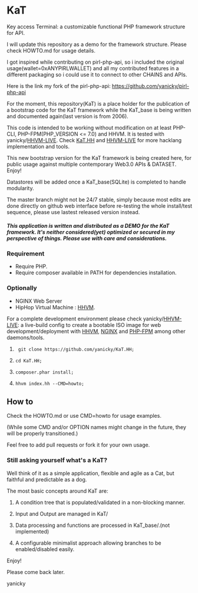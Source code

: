 # KaT
Key access Terminal: a customizable functional PHP framework structure for API.

I will update this repository as a demo for the framework structure. Please check HOWTO.md for usage details.

I got inspired while contributing on pirl-php-api, so i included the original usage(wallet=0xANYPIRLWALLET) and all my contributed features in a different packaging so i could use it to connect to other CHAINS and APIs.

Here is the link my fork of the pirl-php-api: <https://github.com/yanicky/pirl-php-api>

For the moment, this repository(KaT) is a place holder for the publication of a bootstrap code for the KaT framework while the KaT_base is being written and documented again(last version is from 2006). 

This code is intended to be working without modification on at least PHP-CLI, PHP-FPM(PHP_VERSION <= 7.0) and HHVM. It is tested with yanicky/[HHVM-LIVE](https://github.com/yanicky/HHVM-LIVE). Check [KaT.HH](https://github.com/yanicky/KaT.HH) and [HHVM-LIVE](https://github.com/yanicky/HHVM-LIVE) for more hacklang implementation and tools.
 
This new bootstrap version for the KaT framework is being created here, for public usage against multiple contemporary Web3.0 APIs & DATASET. Enjoy!

Datastores will be added once a KaT_base(SQLite) is completed to handle modularity.

The master branch might not be 24/7 stable, simply because most edits are done directly on github web interface before re-testing the whole install/test sequence, please use lastest released version instead. 

##### This application is written and distributed as a DEMO for the KaT framework. It's neither considered(yet) optimized or secured in my perspective of things. Please use with care and considerations.

### Requirement 
* Require PHP.
* Require composer available in PATH for dependencies installation.
### Optionally 
* NGINX Web Server
* HipHop Virtual Machine : [HHVM](https://hhvm.com).

For a complete development environment please check yanicky/[HHVM-LIVE](https://github.com/yanicky/HHVM-LIVE): a live-build config to create a bootable ISO image for web  development/deployment with [HHVM](https://hhvm.com), [NGINX](https://nginx.com) and [PHP-FPM](https://php.net) among other daemons/tools.

1. ``` git clone https://github.com/yanicky/KaT.HH;```

2. ``` cd KaT.HH; ```

3. ``` composer.phar install; ```

4. ``` hhvm index.hh --CMD=howto; ```

## How to
Check the HOWTO.md or use CMD=howto for usage examples.

(While some CMD and/or OPTION names might change in the future, they will be properly transitioned.)

Feel free to add pull requests or fork it for your own usage.

### Still asking yourself what's a KaT? 
Well think of it as a simple application, flexible and agile as a Cat, but faithful and predictable as a dog.

The most basic concepts around KaT are:

1. A condition tree that is populated/validated in a non-blocking manner.

2. Input and Output are managed in KaT/ 

3. Data processing and functions are processed in KaT_base/.(not implemented)

4. A configurable minimalist approach allowing branches to be enabled/disabled easily.

Enjoy!

Please come back later.

yanicky
